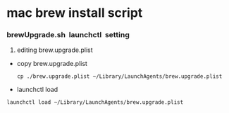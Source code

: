 # mac brew install script

### brewUpgrade.sh&nbsp;&nbsp;launchctl&nbsp;&nbsp;setting

1. editing brew.upgrade.plist

- copy brew.upgrade.plist
  ```
  cp ./brew.upgrade.plist ~/Library/LaunchAgents/brew.upgrade.plist
  ```
- launchctl load

```
launchctl load ~/Library/LaunchAgents/brew.upgrade.plist
```
